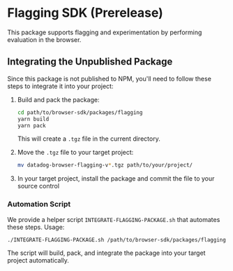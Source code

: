# Flagging SDK (Prerelease)

This package supports flagging and experimentation by performing evaluation in the browser.

## Integrating the Unpublished Package

Since this package is not published to NPM, you'll need to follow these steps to integrate it into your project:

1. Build and pack the package:
   ```bash
   cd path/to/browser-sdk/packages/flagging
   yarn build
   yarn pack
   ```
   This will create a `.tgz` file in the current directory.

2. Move the `.tgz` file to your target project:
   ```bash
   mv datadog-browser-flagging-v*.tgz path/to/your/project/
   ```

3. In your target project, install the package and commit the file to your source control


### Automation Script

We provide a helper script `INTEGRATE-FLAGGING-PACKAGE.sh` that automates these steps. Usage:

```bash
./INTEGRATE-FLAGGING-PACKAGE.sh /path/to/browser-sdk/packages/flagging /path/to/target/project
```

The script will build, pack, and integrate the package into your target project automatically.

